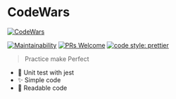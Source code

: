 # CodeWars

[![CodeWars](https://www.codewars.com/users/chafidz05/badges/large)](https://www.codewars.com/users/chafidz05)

[![Maintainability](https://api.codeclimate.com/v1/badges/2608f02ec716811668ba/maintainability)](https://codeclimate.com/github/chafidz05/codewars/maintainability)
[![PRs Welcome](https://img.shields.io/badge/PRs-welcome-brightgreen.svg?style=flat-square)](http://makeapullrequest.com)
[![code style: prettier](https://img.shields.io/badge/code_style-prettier-ff69b4.svg?style=flat-square)](https://github.com/prettier/prettier)

> Practice make Perfect
* 🎉 Unit test with jest
* ✨ Simple code
* 🎨 Readable code
